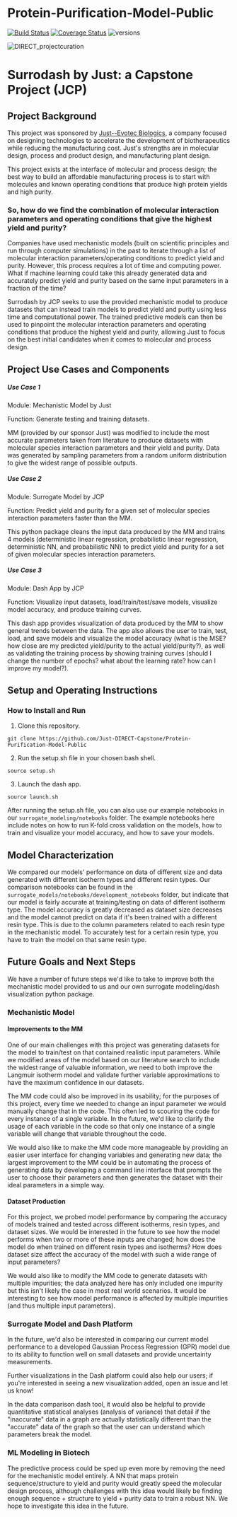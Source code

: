 # Protein-Purification-Model-Public
[![Build Status](https://travis-ci.com/Just-DIRECT-Capstone/Protein-Purification-Model-Public.svg?branch=main)](https://travis-ci.com/Just-DIRECT-Capstone/Protein-Purification-Model-Public)
[![Coverage Status](https://coveralls.io/repos/github/Just-DIRECT-Capstone/Protein-Purification-Model-Public/badge.svg?branch=main)](https://coveralls.io/github/Just-DIRECT-Capstone/Protein-Purification-Model-Public?branch=main)
![versions](https://img.shields.io/pypi/pyversions/pybadges.svg)

![DIRECT_projectcuration](https://live.staticflickr.com/65535/51234943019_faa481db4e_m.jpg)
# Surrodash by Just: a Capstone Project (JCP)

## Project Background

This project was sponsored by [Just--Evotec Biologics](https://www.justbiotherapeutics.com/), a company focused on designing technologies to accelerate the development of biotherapeutics while reducing the manufacturing cost. Just's strengths are in molecular design, process and product design, and manufacturing plant design. 

This project exists at the interface of molecular and process design; the best way to build an affordable manufacturing process is to start with molecules and known operating conditions that produce high protein yields and high purity. 

### So, how do we find the combination of molecular interaction parameters and operating conditions that give the highest yield and purity? 

Companies have used mechanistic models (built on scientific principles and run through computer simulations) in the past to iterate through a list of molecular interaction parameters/operating conditions to predict yield and purity. However, this process requires a lot of time and computing power. What if machine learning could take this already generated data and accurately predict yield and purity based on the same input parameters in a fraction of the time?

Surrodash by JCP seeks to use the provided mechanistic model to produce datasets that can instead train models to predict yield and purity using less time and computational power. The trained predictive models can then be used to pinpoint the molecular interaction parameters and operating conditions that produce the highest yield and purity, allowing Just to focus on the best initial candidates when it comes to molecular and process design.

## Project Use Cases and Components

##### Use Case 1

Module: Mechanistic Model by Just

Function: Generate testing and training datasets.

MM (provided by our sponsor Just) was modified to include the most accurate parameters taken from literature to produce datasets with molecular species interaction parameters and their yield and purity. Data was generated by sampling parameters from a random uniform distribution to give the widest range of possible outputs.

##### Use Case 2

Module: Surrogate Model by JCP

Function: Predict yield and purity for a given set of molecular species interaction parameters faster than the MM.

This python package cleans the input data produced by the MM and trains 4 models (deterministic linear regression, probabilistic linear regression, deterministic NN, and probabilistic NN) to predict yield and purity for a set of given molecular species interaction parameters.

##### Use Case 3

Module: Dash App by JCP

Function: Visualize input datasets, load/train/test/save models, visualize model accuracy, and produce training curves.

This dash app provides visualization of data produced by the MM to show general trends between the data. The app also allows the user to train, test, load, and save models and visualize the model accuracy (what is the MSE? how close are my predicted yield/purity to the actual yield/purity?), as well as validating the training process by showing training curves (should I change the number of epochs? what about the learning rate? how can I improve my model?).

## Setup and Operating Instructions

### How to Install and Run

1. Clone this repository.

`git clone https://github.com/Just-DIRECT-Capstone/Protein-Purification-Model-Public`

2. Run the setup.sh file in your chosen bash shell.

`source setup.sh`

3. Launch the dash app.

`source launch.sh`

After running the setup.sh file, you can also use our example notebooks in our `surrogate_modeling/notebooks` folder. The example notebooks here include notes on how to run K-fold cross validation on the models, how to train and visualize your model accuracy, and how to save your models.

## Model Characterization
We compared our models' performance on data of different size and data generated with different isotherm types and different resin types. Our comparison notebooks can be found in the `surrogate_models/notebooks/development_notebooks` folder, but indicate that our model is fairly accurate at training/testing on data of different isotherm type. The model accuracy is greatly decreased as dataset size decreases and the model cannot predict on data if it's been trained with a different resin type. This is due to the column parameters related to each resin type in the mechanistic model. To accurately test for a certain resin type, you have to train the model on that same resin type.

## Future Goals and Next Steps

We have a number of future steps we'd like to take to improve both the mechanistic model provided to us and our own surrogate modeling/dash visualization python package.

### Mechanistic Model
#### Improvements to the MM
One of our main challenges with this project was generating datasets for the model to train/test on that contained realistic input parameters. While we modified areas of the model based on our literature search to include the widest range of valuable information, we need to both improve the Langmuir isotherm model and validate further variable approximations to have the maximum confidence in our datasets.

The MM code could also be improved in its usability; for the purposes of this project, every time we needed to change an input parameter we would manually change that in the code. This often led to scouring the code for every instance of a single variable. In the future, we'd like to clarify the usage of each variable in the code so that only one instance of a single variable will change that variable throughout the code.

We would also like to make the MM code more manageable by providing an easier user interface for changing variables and generating new data; the largest improvement to the MM could be in automating the process of generating data by developing a command line interface that prompts the user to choose their parameters and then generates the dataset with their ideal parameters in a simple way.

#### Dataset Production
For this project, we probed model performance by comparing the accuracy of models trained and tested across different isotherms, resin types, and dataset sizes. We would be interested in the future to see how the model performs when two or more of these inputs are changed; how does the model do when trained on different resin types and isotherms? How does dataset size affect the accuracy of the model with such a wide range of input parameters?

We would also like to modify the MM code to generate datasets with multiple impurities; the data analyzed here has only included one impurity but this isn't likely the case in most real world scenarios. It would be interesting to see how model performance is affected by multiple impurities (and thus multiple input parameters).

### Surrogate Model and Dash Platform

In the future, we'd also be interested in comparing our current model performance to a developed Gaussian Process Regression (GPR) model due to its ability to function well on small datasets and provide uncertainty measurements.

Further visualizations in the Dash platform could also help our users; if you're interested in seeing a new visualization added, open an issue and let us know!

In the data comparison dash tool, it would also be helpful to provide quantitative statistical analyses (analysis of variance) that detail if the "inaccurate" data in a graph are actually statistically different than the "accurate" data of the graph so that the user can understand which parameters break the model.

### ML Modeling in Biotech

The predictive process could be sped up even more by removing the need for the mechanistic model entirely. A NN that maps protein sequence/structure to yield and purity would greatly speed the molecular design process, although challenges with this idea would likely be finding enough sequence + structure to yield + purity data to train a robust NN. We hope to investigate this idea in the future.
